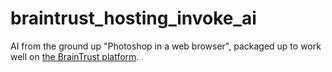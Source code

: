 # braintrust_hosting_invoke_ai
AI from the ground up "Photoshop in a web browser", packaged up to work well on 
[the BrainTrust platform](https://github.com/BrainTrustAI/braintrust).

